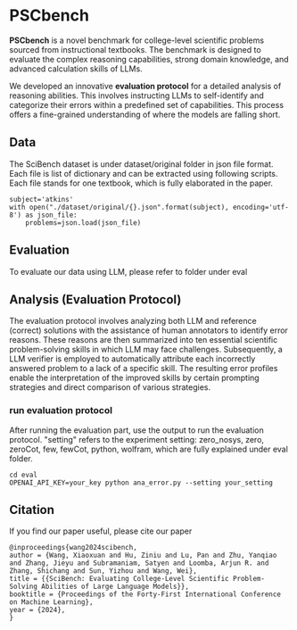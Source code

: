 # PSCbench


**PSCbench** is a novel benchmark for college-level scientific
problems sourced from instructional textbooks. The benchmark is designed to evaluate the complex reasoning capabilities,
strong domain knowledge, and advanced calculation skills of LLMs. 

We developed an innovative **evaluation protocol** for a detailed analysis of reasoning abilities. This
involves instructing LLMs to self-identify and categorize their errors within a predefined set of
capabilities. This process offers a fine-grained understanding of where the models are falling short.


## Data


The SciBench dataset is under dataset/original folder in json file format. Each file is list of dictionary and can be extracted using following scripts.
Each file stands for one textbook, which is fully elaborated in the paper. 

```
subject='atkins'
with open("./dataset/original/{}.json".format(subject), encoding='utf-8') as json_file:
    problems=json.load(json_file)

```

## Evaluation
To evaluate our data using LLM, please refer to folder under eval

## Analysis (Evaluation Protocol)


The evaluation protocol involves analyzing both LLM
and reference (correct) solutions with the assistance of human annotators to identify error reasons.
These reasons are then summarized into ten essential scientific problem-solving skills in which LLM
may face challenges. Subsequently, a LLM verifier is employed to automatically attribute each
incorrectly answered problem to a lack of a specific skill. The resulting error profiles enable the
interpretation of the improved skills by certain prompting strategies and direct comparison of various
strategies.
### run evaluation protocol
After running the evaluation part, use the output to run the evaluation protocol. "setting" refers to the experiment setting: zero_nosys, zero, zeroCot, few, fewCot, python, wolfram, which are fully explained under eval folder.
```
cd eval
OPENAI_API_KEY=your_key python ana_error.py --setting your_setting 
```

## Citation
If you find our paper useful, please cite our paper
```
@inproceedings{wang2024scibench,
author = {Wang, Xiaoxuan and Hu, Ziniu and Lu, Pan and Zhu, Yanqiao and Zhang, Jieyu and Subramaniam, Satyen and Loomba, Arjun R. and Zhang, Shichang and Sun, Yizhou and Wang, Wei},
title = {{SciBench: Evaluating College-Level Scientific Problem-Solving Abilities of Large Language Models}},
booktitle = {Proceedings of the Forty-First International Conference on Machine Learning},
year = {2024},
}
```
